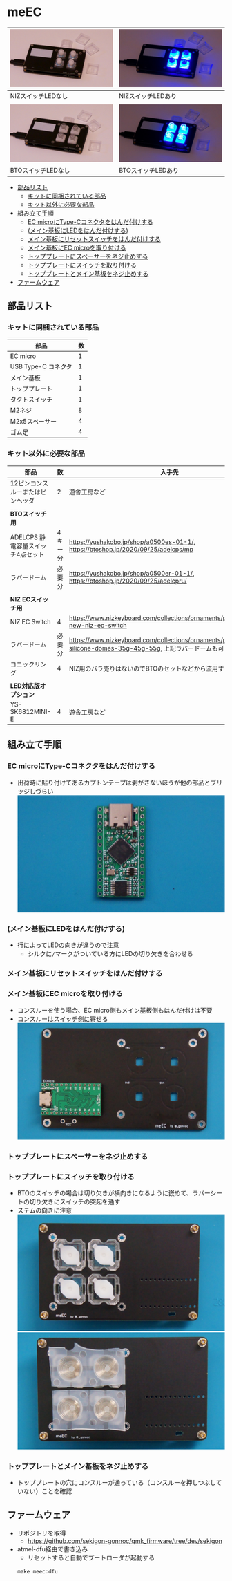 # meEC

|![](img/niz0.JPG) |![](img/niz1.JPG) |
|-|-|
|NIZスイッチLEDなし|NIZスイッチLEDあり|
|||
|![](img/bto0.JPG) |![](img/bto1.JPG) |
|BTOスイッチLEDなし|BTOスイッチLEDあり|

- [部品リスト](#部品リスト)
  - [キットに同梱されている部品](#キットに同梱されている部品)
  - [キット以外に必要な部品](#キット以外に必要な部品)
- [組み立て手順](#組み立て手順)
  - [EC microにType-Cコネクタをはんだ付けする](#ec-microにtype-cコネクタをはんだ付けする)
  - [(メイン基板にLEDをはんだ付けする)](#メイン基板にledをはんだ付けする)
  - [メイン基板にリセットスイッチをはんだ付けする](#メイン基板にリセットスイッチをはんだ付けする)
  - [メイン基板にEC microを取り付ける](#メイン基板にec-microを取り付ける)
  - [トッププレートにスペーサーをネジ止めする](#トッププレートにスペーサーをネジ止めする)
  - [トッププレートにスイッチを取り付ける](#トッププレートにスイッチを取り付ける)
  - [トッププレートとメイン基板をネジ止めする](#トッププレートとメイン基板をネジ止めする)
- [ファームウェア](#ファームウェア)

## 部品リスト
### キットに同梱されている部品
|部品|数|
|-|-|
|EC micro|1|
|USB Type-C コネクタ|1|
|メイン基板|1|
|トッププレート|1|
|タクトスイッチ|1|
|M2ネジ|8|
|M2x5スペーサー|4|
|ゴム足|4|


### キット以外に必要な部品

|部品|数|入手先|
|-|-|-|
|12ピンコンスルーまたはピンヘッダ|2|遊舎工房など|
||||
|**BTOスイッチ用**|
|ADELCPS 静電容量スイッチ4点セット|4キー分|https://yushakobo.jp/shop/a0500es-01-1/, https://btoshop.jp/2020/09/25/adelcps/mp
|ラバードーム|必要分|https://yushakobo.jp/shop/a0500er-01-1/, https://btoshop.jp/2020/09/25/adelcpru/|
||||
|**NIZ ECスイッチ用**|
|NIZ EC Switch |4|https://www.nizkeyboard.com/collections/ornaments/products/2019-new-niz-ec-switch|
|ラバードーム|必要分|https://www.nizkeyboard.com/collections/ornaments/products/ec-silicone-domes-35g-45g-55g, 上記ラバードームも可|
|コニックリング|4|NIZ用のバラ売りはないのでBTOのセットなどから流用する|
||||
|**LED対応版オプション**|||
|YS-SK6812MINI-E|4|遊舎工房など|

## 組み立て手順
### EC microにType-Cコネクタをはんだ付けする
- 出荷時に貼り付けてあるカプトンテープは剥がさないほうが他の部品とブリッジしづらい
![](img/img2.JPG)

### (メイン基板にLEDをはんだ付けする)
- 行によってLEDの向きが違うので注意
  - シルクに`/`マークがついている方にLEDの切り欠きを合わせる

### メイン基板にリセットスイッチをはんだ付けする
### メイン基板にEC microを取り付ける
- コンスルーを使う場合、EC micro側もメイン基板側もはんだ付けは不要
- コンスルーはスイッチ側に寄せる
![](img/img7.JPG)

### トッププレートにスペーサーをネジ止めする
### トッププレートにスイッチを取り付ける
- BTOのスイッチの場合は切り欠きが横向きになるように嵌めて、ラバーシートの切り欠きにスイッチの突起を通す
- ステムの向きに注意
![](img/img5.JPG)
![](img/img6.JPG)
### トッププレートとメイン基板をネジ止めする
- トッププレートの穴にコンスルーが通っている（コンスルーを押しつぶしていない）ことを確認

## ファームウェア
- リポジトリを取得
  - https://github.com/sekigon-gonnoc/qmk_firmware/tree/dev/sekigon
- atmel-dfu経由で書き込み
  - リセットすると自動でブートローダが起動する
  ```
  make meec:dfu
  ```
